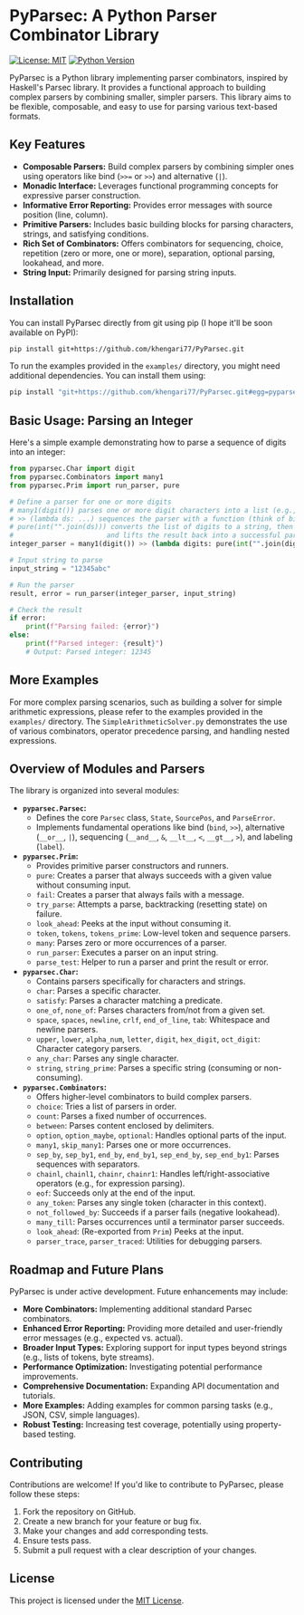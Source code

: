 # PyParsec: A Python Parser Combinator Library

[![License: MIT](https://img.shields.io/badge/License-MIT-yellow.svg)](https://opensource.org/licenses/MIT)
[![Python Version](https://img.shields.io/badge/python-3.8+-blue.svg)](https://www.python.org/downloads/)

PyParsec is a Python library implementing parser combinators, inspired by Haskell's Parsec library. It provides a functional approach to building complex parsers by combining smaller, simpler parsers. This library aims to be flexible, composable, and easy to use for parsing various text-based formats.

## Key Features

*   **Composable Parsers:** Build complex parsers by combining simpler ones using operators like bind (`>>=` or `>>`) and alternative (`|`).
*   **Monadic Interface:** Leverages functional programming concepts for expressive parser construction.
*   **Informative Error Reporting:** Provides error messages with source position (line, column).
*   **Primitive Parsers:** Includes basic building blocks for parsing characters, strings, and satisfying conditions.
*   **Rich Set of Combinators:** Offers combinators for sequencing, choice, repetition (zero or more, one or more), separation, optional parsing, lookahead, and more.
*   **String Input:** Primarily designed for parsing string inputs.

## Installation

You can install PyParsec directly from git using pip (I hope it'll be soon available on PyPI):

```bash
pip install git+https://github.com/khengari77/PyParsec.git
```

To run the examples provided in the `examples/` directory, you might need additional dependencies. You can install them using:

```bash
pip install "git+https://github.com/khengari77/PyParsec.git#egg=pyparsec[examples]"
```

## Basic Usage: Parsing an Integer

Here's a simple example demonstrating how to parse a sequence of digits into an integer:

```python
from pyparsec.Char import digit
from pyparsec.Combinators import many1
from pyparsec.Prim import run_parser, pure

# Define a parser for one or more digits
# many1(digit()) parses one or more digit characters into a list (e.g., ['1', '2', '3'])
# >> (lambda ds: ...) sequences the parser with a function (think of bind)
# pure(int("".join(ds))) converts the list of digits to a string, then to an int,
#                       and lifts the result back into a successful parser.
integer_parser = many1(digit()) >> (lambda digits: pure(int("".join(digits))))

# Input string to parse
input_string = "12345abc"

# Run the parser
result, error = run_parser(integer_parser, input_string)

# Check the result
if error:
    print(f"Parsing failed: {error}")
else:
    print(f"Parsed integer: {result}")
    # Output: Parsed integer: 12345
```

## More Examples

For more complex parsing scenarios, such as building a solver for simple arithmetic expressions, please refer to the examples provided in the `examples/` directory. The `SimpleArithmeticSolver.py` demonstrates the use of various combinators, operator precedence parsing, and handling nested expressions.

## Overview of Modules and Parsers

The library is organized into several modules:

*   **`pyparsec.Parsec`:**
    *   Defines the core `Parsec` class, `State`, `SourcePos`, and `ParseError`.
    *   Implements fundamental operations like bind (`bind`, `>>`), alternative (`__or__`, `|`), sequencing (`__and__`, `&`, `__lt__`, `<`, `__gt__`, `>`), and labeling (`label`).
*   **`pyparsec.Prim`:**
    *   Provides primitive parser constructors and runners.
    *   `pure`: Creates a parser that always succeeds with a given value without consuming input.
    *   `fail`: Creates a parser that always fails with a message.
    *   `try_parse`: Attempts a parse, backtracking (resetting state) on failure.
    *   `look_ahead`: Peeks at the input without consuming it.
    *   `token`, `tokens`, `tokens_prime`: Low-level token and sequence parsers.
    *   `many`: Parses zero or more occurrences of a parser.
    *   `run_parser`: Executes a parser on an input string.
    *   `parse_test`: Helper to run a parser and print the result or error.
*   **`pyparsec.Char`:**
    *   Contains parsers specifically for characters and strings.
    *   `char`: Parses a specific character.
    *   `satisfy`: Parses a character matching a predicate.
    *   `one_of`, `none_of`: Parses characters from/not from a given set.
    *   `space`, `spaces`, `newline`, `crlf`, `end_of_line`, `tab`: Whitespace and newline parsers.
    *   `upper`, `lower`, `alpha_num`, `letter`, `digit`, `hex_digit`, `oct_digit`: Character category parsers.
    *   `any_char`: Parses any single character.
    *   `string`, `string_prime`: Parses a specific string (consuming or non-consuming).
*   **`pyparsec.Combinators`:**
    *   Offers higher-level combinators to build complex parsers.
    *   `choice`: Tries a list of parsers in order.
    *   `count`: Parses a fixed number of occurrences.
    *   `between`: Parses content enclosed by delimiters.
    *   `option`, `option_maybe`, `optional`: Handles optional parts of the input.
    *   `many1`, `skip_many1`: Parses one or more occurrences.
    *   `sep_by`, `sep_by1`, `end_by`, `end_by1`, `sep_end_by`, `sep_end_by1`: Parses sequences with separators.
    *   `chainl`, `chainl1`, `chainr`, `chainr1`: Handles left/right-associative operators (e.g., for expression parsing).
    *   `eof`: Succeeds only at the end of the input.
    *   `any_token`: Parses any single token (character in this context).
    *   `not_followed_by`: Succeeds if a parser fails (negative lookahead).
    *   `many_till`: Parses occurrences until a terminator parser succeeds.
    *   `look_ahead`: (Re-exported from `Prim`) Peeks at the input.
    *   `parser_trace`, `parser_traced`: Utilities for debugging parsers.

## Roadmap and Future Plans

PyParsec is under active development. Future enhancements may include:

*   **More Combinators:** Implementing additional standard Parsec combinators.
*   **Enhanced Error Reporting:** Providing more detailed and user-friendly error messages (e.g., expected vs. actual).
*   **Broader Input Types:** Exploring support for input types beyond strings (e.g., lists of tokens, byte streams).
*   **Performance Optimization:** Investigating potential performance improvements.
*   **Comprehensive Documentation:** Expanding API documentation and tutorials.
*   **More Examples:** Adding examples for common parsing tasks (e.g., JSON, CSV, simple languages).
*   **Robust Testing:** Increasing test coverage, potentially using property-based testing.

## Contributing

Contributions are welcome! If you'd like to contribute to PyParsec, please follow these steps:

1.  Fork the repository on GitHub.
2.  Create a new branch for your feature or bug fix.
3.  Make your changes and add corresponding tests.
4.  Ensure tests pass.
5.  Submit a pull request with a clear description of your changes.

## License

This project is licensed under the [MIT License](LICENSE).
